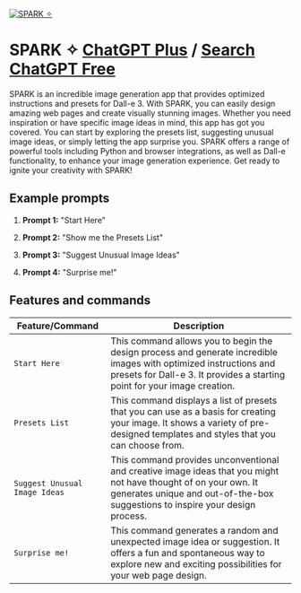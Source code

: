 
[![SPARK ✧](https://files.oaiusercontent.com/file-Y2cWqXxBHGAhcP32Tj7BNjQu?se=2123-10-17T02%3A31%3A05Z&sp=r&sv=2021-08-06&sr=b&rscc=max-age%3D31536000%2C%20immutable&rscd=attachment%3B%20filename%3DPFP%25203.png&sig=Wx2h8%2BMrgBjYvfGW0/R5L%2BBVrFWeWCkbh034btQkHAM%3D)](https://chat.openai.com/g/g-MmeidA8H2-image-boost-utopia)

# SPARK ✧ [ChatGPT Plus](https://chat.openai.com/g/g-MmeidA8H2-image-boost-utopia) / [Search ChatGPT Free](https://gptcall.net/index.html#/?search=SPARK%20%E2%9C%A7)

SPARK is an incredible image generation app that provides optimized instructions and presets for Dall-e 3. With SPARK, you can easily design amazing web pages and create visually stunning images. Whether you need inspiration or have specific image ideas in mind, this app has got you covered. You can start by exploring the presets list, suggesting unusual image ideas, or simply letting the app surprise you. SPARK offers a range of powerful tools including Python and browser integrations, as well as Dall-e functionality, to enhance your image generation experience. Get ready to ignite your creativity with SPARK!

## Example prompts

1. **Prompt 1:** "Start Here"

2. **Prompt 2:** "Show me the Presets List"

3. **Prompt 3:** "Suggest Unusual Image Ideas"

4. **Prompt 4:** "Surprise me!"

## Features and commands

| Feature/Command | Description |
| --- | --- |
| `Start Here` | This command allows you to begin the design process and generate incredible images with optimized instructions and presets for Dall-e 3. It provides a starting point for your image creation. |
| `Presets List` | This command displays a list of presets that you can use as a basis for creating your image. It shows a variety of pre-designed templates and styles that you can choose from. |
| `Suggest Unusual Image Ideas` | This command provides unconventional and creative image ideas that you might not have thought of on your own. It generates unique and out-of-the-box suggestions to inspire your design process. |
| `Surprise me!` | This command generates a random and unexpected image idea or suggestion. It offers a fun and spontaneous way to explore new and exciting possibilities for your web page design. |


